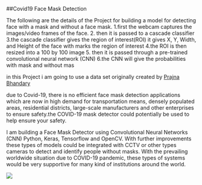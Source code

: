 ##Covid19 Face Mask Detection

The following are the details of the Project for building a model for detecting face with a mask and without a face mask.
1.first the webcam captures the images/video frames of the face.
2. then it is passed to a cascade classifier 
3.the cascade classifier gives the region of interest(ROI) it gives X, Y, Width, and Height of the face with marks the region of interest
4.the ROI is then resized into a 100 by 100 image 
5. then it is passed through a pre-trained convolutional neural network (CNN)
6.the CNN will give the probabilities with mask and without mas 


in this Project i am going to use a data set originally created by [Prajna Bhandary](https://www.linkedin.com/in/prajna-bhandary-0b03a416a/)


<p style="text-align:right">

due to Covid-19, there is no efficient face mask detection applications which are now in high demand for transportation means, densely populated areas, residential districts, large-scale manufacturers and other enterprises to ensure safety.the COVID-19 mask detector could potentially be used to help ensure your safety.

I am building a Face Mask Detector using Convolutional Neural Networks (CNN) Python, Keras, Tensorflow and OpenCV. With further improvements these types of models could be integrated with CCTV or other types cameras to detect and identify people without masks. With the prevailing worldwide situation due to COVID-19 pandemic, these types of systems would be very supportive for many kind of institutions around the world. 

<img src="https://user-images.githubusercontent.com/25726075/92301204-25a9ee00-ef7f-11ea-8157-5c253d1158bb.gif" style="text-align:right">

</p>



